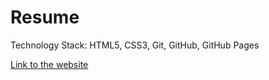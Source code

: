# Resume
Technology Stack:
HTML5,
CSS3,
Git,
GitHub,
GitHub Pages

[Link to the website](https://pfang12.github.io/Resume/index.html)
